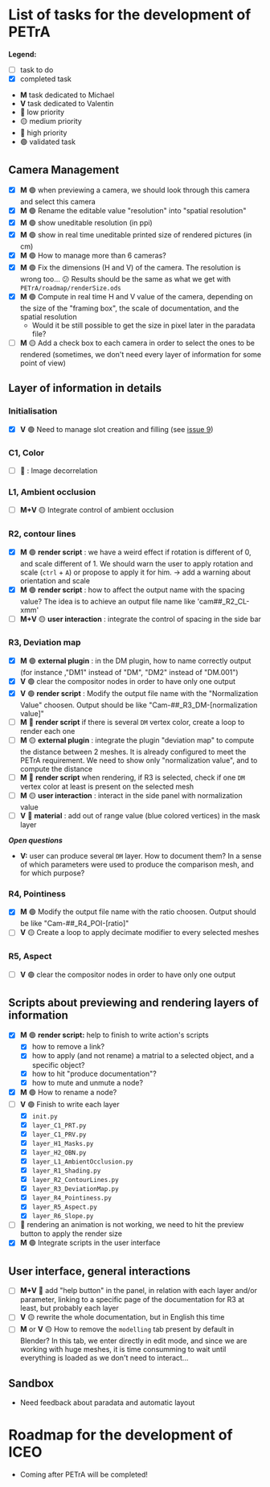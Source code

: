 # List of tasks for the development of PETrA

**Legend:**
- [ ] task to do
- [x] completed task
- **M** task dedicated to Michael
- **V** task dedicated to Valentin
- :large_blue_circle: low priority
- :yellow_circle: medium priority
- :red_circle: high priority
- :green_circle: validated task

## Camera Management
- [x] **M** :green_circle: when previewing a camera, we should look through this camera and select this camera
- [x] **M** :green_circle: Rename the editable value "resolution" into "spatial resolution"
- [x] **M** :green_circle: show uneditable resolution (in ppi)
- [x] **M** :green_circle: show in real time uneditable printed size of rendered pictures (in cm)
- [x] **M** :green_circle: How to manage more than 6 cameras?
- [x] **M** :green_circle: Fix the dimensions (H and V) of the camera. The resolution is wrong too... :confused: Results should be the same as what we get with `PETrA/roadmap/renderSize.ods`
- [x] **M** :green_circle: Compute in real time H and V value of the camera, depending on the size of the "framing box", the scale of documentation, and the spatial resolution
  - Would it be still possible to get the size in pixel later in the paradata file?
- [ ] **M** :yellow_circle: Add a check box to each camera in order to select the ones to be rendered (sometimes, we don't need every layer of information for some point of view)

## Layer of information in details
### Initialisation
- [x] **V** :green_circle: Need to manage slot creation and filling (see [issue 9](https://github.com/valiGrimO/PETrA/issues/9))

### C1, Color
- [ ] :large_blue_circle: : Image decorrelation

### L1, Ambient occlusion
- [ ] **M+V** :yellow_circle: Integrate control of ambient occlusion

### R2, contour lines
- [x] **M** :green_circle: **render script** : we have a weird effect if rotation is different of 0, and scale different of 1. We should warn the user to apply rotation and scale (`ctrl` + `A`) or propose to apply it for him. -> add a warning about orientation and scale
- [x] **M** :green_circle: **render script** : how to affect the output name with the spacing value? The idea is to achieve an output file name like 'cam##_R2_CL-xmm'
- [ ] **M+V** :yellow_circle: **user interaction** : integrate the control of spacing in the side bar

### R3, Deviation map
- [x] **M** :green_circle: **external plugin** : in the DM plugin, how to name correctly output (for instance ,"DM1" instead of "DM", "DM2" instead of "DM.001")
- [X] **V** :green_circle: clear the compositor nodes in order to have only one output
- [X] **V** :green_circle: **render script** : Modify the output file name with the "Normalization Value" choosen. Output should be like "Cam-##_R3_DM-[normalization value]"
- [ ] **M** :red_circle: **render script** if there is several `DM` vertex color, create a loop to render each one
- [ ] **M** :yellow_circle: **external plugin** : integrate the plugin "deviation map" to compute the distance between 2 meshes. It is already configured to meet the PETrA requirement. We need to show only "normalization value", and to compute the distance
- [ ] **M** :large_blue_circle: **render script** when rendering, if R3 is selected, check if one `DM` vertex color at least is present on the selected mesh
- [ ] **M** :yellow_circle: **user interaction** : interact in the side panel with normalization value
- [ ] **V** :large_blue_circle: **material** : add out of range value (blue colored vertices) in the mask layer

**_Open questions_**
- **V:** user can produce several `DM` layer. How to document them? In a sense of which parameters were used to produce the comparison mesh, and for which purpose?

### R4, Pointiness
- [x] **M** :green_circle: Modify the output file name with the ratio choosen. Output should be like "Cam-##_R4_POI-[ratio]"
- [ ] **V** :yellow_circle: Create a loop to apply decimate modifier to every selected meshes

### R5, Aspect
- [ ] **V** :green_circle: clear the compositor nodes in order to have only one output

## Scripts about previewing and rendering layers of information
- [x] **M** :green_circle: **render script:** help to finish to write action's scripts
  - [x] how to remove a link?
  - [x] how to apply (and not rename) a matrial to a selected object, and a specific object?
  - [x] how to hit "produce documentation"?
  - [x] how to mute and unmute a node?
- [x] **M** :green_circle: How to rename a node?
- [ ] **V** :green_circle: Finish to write each layer
  - [x] `init.py`
  - [x] `layer_C1_PRT.py`
  - [x] `layer_C1_PRV.py`
  - [x] `layer_H1_Masks.py`
  - [x] `layer_H2_OBN.py`
  - [x] `layer_L1_AmbientOcclusion.py`
  - [x] `layer_R1_Shading.py`
  - [x] `layer_R2_ContourLines.py`
  - [x] `layer_R3_DeviationMap.py`
  - [x] `layer_R4_Pointiness.py`
  - [x] `layer_R5_Aspect.py`
  - [x] `layer_R6_Slope.py`
- [ ] :red_circle: rendering an animation is not working, we need to hit the preview button to apply the render size
- [x] **M** :green_circle: Integrate scripts in the user interface

## User interface, general interactions
- [ ] **M+V** :large_blue_circle: add "help button" in the panel, in relation with each layer and/or parameter, linking to a specific page of the documentation for R3 at least, but probably each layer
- [ ] **V** :yellow_circle: rewrite the whole documentation, but in English this time
- [ ] **M** or **V** :yellow_circle: How to remove the `modelling` tab present by default in Blender? In this tab, we enter directly in edit mode, and since we are working with huge meshes, it is time consumming to wait until everything is loaded as we don't need to interact...

## Sandbox
- Need feedback about paradata and automatic layout

# Roadmap for the development of ICEO
- Coming after PETrA will be completed!

